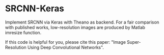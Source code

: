 # SRCNN-Keras
Implement SRCNN via Keras with Theano as backend. For a fair comparison with published works, low-resolution images are produced by Matlab imresize function.

If this code is helpful for you, please cite this paper: "Image Super-Resolution Using Deep Convolutional Networks".



